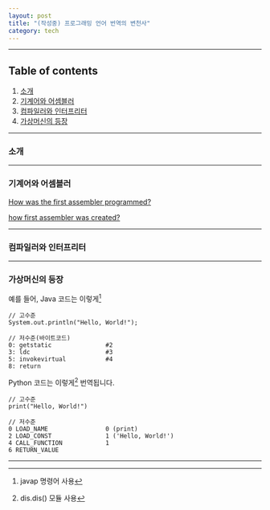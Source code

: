 ```yaml
---
layout: post
title: "(작성중) 프로그래밍 언어 번역의 변천사"
category: tech
---
```




---

## Table of contents
1. [소개](#소개)
2. [기계어와 어셈블러](#기계어와-어셈블러)
3. [컴파일러와 인터프리터](#컴파일러와-인터프리터)
4. [가상머신의 등장](#가상머신의-등장)

---

### 소개



---

### 기계어와 어셈블러

[How was the first assembler programmed?](https://www.quora.com/How-was-the-first-assembler-programmed)

[how first assembler was created?](https://www.reddit.com/r/Compilers/comments/15x0o6k/how_first_assembler_was_created/)



---

### 컴파일러와 인터프리터




---

### 가상머신의 등장

예를 들어, Java 코드는 이렇게[^1]
```
// 고수준
System.out.println("Hello, World!");

// 저수준(바이트코드)
0: getstatic               #2
3: ldc                     #3
5: invokevirtual           #4
8: return
```

Python 코드는 이렇게[^2] 번역됩니다.
```
// 고수준
print("Hello, World!")

// 저수준
0 LOAD_NAME                0 (print)
2 LOAD_CONST               1 ('Hello, World!')
4 CALL_FUNCTION            1
6 RETURN_VALUE
```



---

[^1]: javap 명령어 사용
[^2]: dis.dis() 모듈 사용
